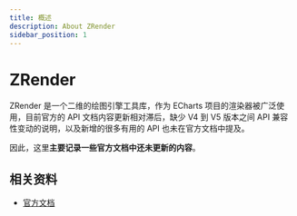 ```yaml
---
title: 概述
description: About ZRender
sidebar_position: 1
---
```


# ZRender

ZRender 是一个二维的绘图引擎工具库，作为 ECharts 项目的渲染器被广泛使用，目前官方的 API 文档内容更新相对滞后，缺少 V4 到 V5 版本之间 API 兼容性变动的说明，以及新增的很多有用的 API 也未在官方文档中提及。

因此，这里**主要记录一些官方文档中还未更新的内容**。

## 相关资料

- [官方文档](https://ecomfe.github.io/zrender-doc/public/)
